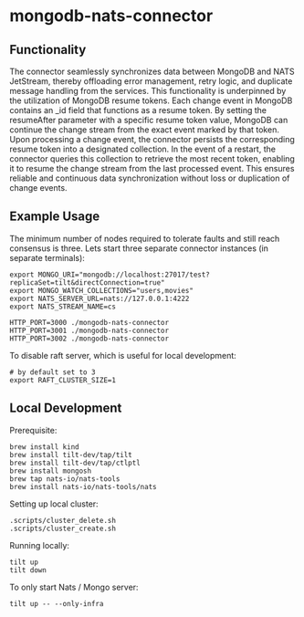# mongodb-nats-connector

## Functionality

The connector seamlessly synchronizes data between MongoDB and NATS JetStream, thereby offloading error management, retry logic, and duplicate message handling from the services. This functionality is underpinned by the utilization of MongoDB resume tokens. Each change event in MongoDB contains an \_id field that functions as a resume token. By setting the resumeAfter parameter with a specific resume token value, MongoDB can continue the change stream from the exact event marked by that token. Upon processing a change event, the connector persists the corresponding resume token into a designated collection. In the event of a restart, the connector queries this collection to retrieve the most recent token, enabling it to resume the change stream from the last processed event. This ensures reliable and continuous data synchronization without loss or duplication of change events.

## Example Usage

The minimum number of nodes required to tolerate faults and still reach consensus is three.
Lets start three separate connector instances (in separate terminals):

```
export MONGO_URI="mongodb://localhost:27017/test?replicaSet=tilt&directConnection=true"
export MONGO_WATCH_COLLECTIONS="users,movies"
export NATS_SERVER_URL=nats://127.0.0.1:4222
export NATS_STREAM_NAME=cs

HTTP_PORT=3000 ./mongodb-nats-connector
HTTP_PORT=3001 ./mongodb-nats-connector
HTTP_PORT=3002 ./mongodb-nats-connector
```

To disable raft server, which is useful for local development:

```
# by default set to 3
export RAFT_CLUSTER_SIZE=1
```

## Local Development

Prerequisite:

```
brew install kind
brew install tilt-dev/tap/tilt
brew install tilt-dev/tap/ctlptl
brew install mongosh
brew tap nats-io/nats-tools
brew install nats-io/nats-tools/nats
```

Setting up local cluster:

```
.scripts/cluster_delete.sh
.scripts/cluster_create.sh
```

Running locally:

```
tilt up
tilt down
```

To only start Nats / Mongo server:

```
tilt up -- --only-infra
```
